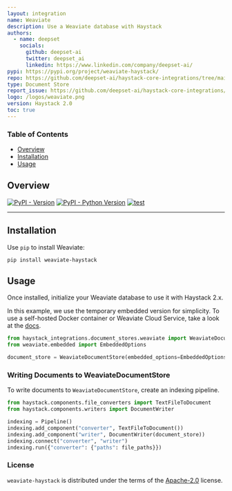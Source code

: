 ```yaml
---
layout: integration
name: Weaviate
description: Use a Weaviate database with Haystack
authors:
  - name: deepset
    socials:
      github: deepset-ai
      twitter: deepset_ai
      linkedin: https://www.linkedin.com/company/deepset-ai/
pypi: https://pypi.org/project/weaviate-haystack/
repo: https://github.com/deepset-ai/haystack-core-integrations/tree/main/integrations/weaviate
type: Document Store
report_issue: https://github.com/deepset-ai/haystack-core-integrations/issues
logo: /logos/weaviate.png
version: Haystack 2.0
toc: true
---
```


### Table of Contents

- [Overview](#overview)
- [Installation](#installation)
- [Usage](#usage)

## Overview

[![PyPI - Version](https://img.shields.io/pypi/v/weaviate-haystack.svg)](https://pypi.org/project/weaviate-haystack)
[![PyPI - Python Version](https://img.shields.io/pypi/pyversions/weaviate-haystack.svg)](https://pypi.org/project/weaviate-haystack)
[![test](https://github.com/deepset-ai/haystack-core-integrations/actions/workflows/weaviate.yml/badge.svg)](https://github.com/deepset-ai/haystack-core-integrations/actions/workflows/weaviate.yml)

---

## Installation

Use `pip` to install Weaviate:

```console
pip install weaviate-haystack
```

## Usage

Once installed, initialize your Weaviate database to use it with Haystack 2.x.

In this example, we use the temporary embedded version for simplicity.
To use a self-hosted Docker container or Weaviate Cloud Service, take a look at the [docs](https://docs.haystack.deepset.ai/docs/weaviatedocumentstore).

```python
from haystack_integrations.document_stores.weaviate import WeaviateDocumentStore
from weaviate.embedded import EmbeddedOptions

document_store = WeaviateDocumentStore(embedded_options=EmbeddedOptions())
```

### Writing Documents to WeaviateDocumentStore

To write documents to `WeaviateDocumentStore`, create an indexing pipeline.

```python
from haystack.components.file_converters import TextFileToDocument
from haystack.components.writers import DocumentWriter

indexing = Pipeline()
indexing.add_component("converter", TextFileToDocument())
indexing.add_component("writer", DocumentWriter(document_store))
indexing.connect("converter", "writer")
indexing.run({"converter": {"paths": file_paths}})
```

### License

`weaviate-haystack` is distributed under the terms of the [Apache-2.0](https://spdx.org/licenses/Apache-2.0.html) license.
